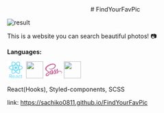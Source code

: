 
<div align="center"># FindYourFavPic </div>

![result](https://user-images.githubusercontent.com/58486384/111756154-2210f100-8857-11eb-84f6-02fb803e48c0.gif)


This is a website you can search beautiful photos! 📷

**Languages:**

<img src="https://raw.githubusercontent.com/devicons/devicon/master/icons/react/react-original-wordmark.svg" width="40" height="40" /> <img src="https://styled-components.com/logo.png" width="40" height="40" /> <img src="https://raw.githubusercontent.com/devicons/devicon/master/icons/sass/sass-original.svg" width="40" height="40" /> <img src="https://gw.alipayobjects.com/zos/rmsportal/rlpTLlbMzTNYuZGGCVYM.png" width="40" height="40" />

React(Hooks), Styled-components, SCSS

link: https://sachiko0811.github.io/FindYourFavPic
